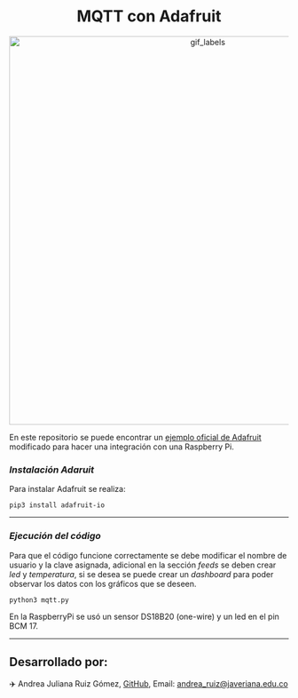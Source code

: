 <h1 align="center"> MQTT con Adafruit </h1>

</p>
<p align="center">
<img src ="./media/test.gif" alt="gif_labels" width="700"/>
</p>

En este repositorio se puede encontrar un [ejemplo oficial de Adafruit](https://github.com/adafruit/Adafruit_IO_Python/tree/master/examples/mqtt) modificado para hacer una integración con una Raspberry Pi.
</p>

### ***Instalación Adaruit***

Para instalar Adafruit se realiza:

	pip3 install adafruit-io

---
### ***Ejecución del código***

Para que el código funcione correctamente se debe modificar el nombre de usuario y la clave asignada, adicional en la sección <em>feeds</em> se deben crear <em>led</em> y <em>temperatura</em>, si se desea se puede crear un <em>dashboard</em> para poder observar los datos con los gráficos que se deseen.

	python3 mqtt.py

En la RaspberryPi se usó un sensor DS18B20 (one-wire) y un led en el pin BCM 17. 

---
## **Desarrollado por:**

✈️ Andrea Juliana Ruiz Gómez, [GitHub](https://github.com/andrearuizg), Email: andrea_ruiz@javeriana.edu.co
